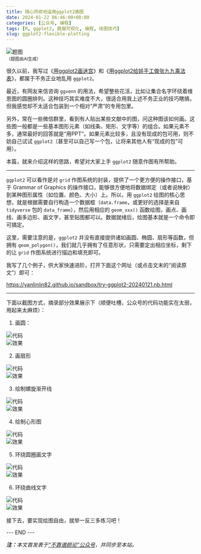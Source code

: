 ```yaml
---
title: 随心所欲地运用ggplot2画图
date: 2024-01-22 06:46:00+08:00
categories: [公众号, 编程]
tags: [R, ggplot2, 数据可视化, 编程, 绘图技巧]
slug: ggplot2-flexible-plotting
---
```


<div class="p-3 text-center">
  <img class="img-fluid" src="/uploads/2024/0122/01.png" alt="题图" style="max-width:640px">
  <div><small>（题图由AI生成）</small></div>
</div>

很久以前，我写过《[用ggplot2画迷宫](/2020/07/18/用ggplot2画迷宫/)》和《[用ggplot2给娃手工做张九九乘法表](/2020/07/11/用ggplot2给娃手工做张九九乘法表/)》，都属于不务正业地乱用 `ggplot2`。

最近，有网友来信咨询 `ggvenn` 的用法，希望整些花活，比如让集合名字环绕着维恩图的圆圈排列。这种技巧其实难度不大，很适合用我上述不务正业的技巧瞎搞，但我感觉却不太适合包装到一个相对“严肃”的专用包里。

另外，常在一些微信群里，看到有人贴出某些文献中的图，问这种图该如何画。这些图一般都是一些基本图形元素（如线条、矩形、文字等）的组合。如果元素不多，通常最好的回答就是“用PPT”。如果元素比较多，且没有现成的包可用，则不妨自己试试 `ggplot2`（甚至可以自己写一个包，让将来其他人有“现成的包”可用）。

本篇，就来介绍这样的思路，希望对大家上手 `ggplot2` 随意作图有所帮助。

-----

`ggplot2` 可以看作是对 `grid` 作图系统的封装，提供了一个更方便的操作接口，基于 Grammar of Graphics 的操作接口，能够很方便地将数据绑定（或者说映射）到某种图形属性（如位置、颜色、大小）上。所以，用 `ggplot2` 绘图的核心思想，就是根据需要自行构造一个数据框（`data.frame`，或更好的选择是来自 `tidyverse` 包的 `data_frame`），然后用相应的 `geom_xxx()` 函数绘图，画点、画线、画多边形、画文字，甚至贴图都可以。数据就绪后，绘图基本就是一个命令即可搞定。

这里，需要注意的是，`ggplot2` 并没有直接提供诸如画圆、椭圆、扇形等函数，但拥有 `geom_polygon()`，我们就几乎拥有了任意形状，只需要定出相应坐标，剩下的让 `grid` 作图系统进行描边和填充即可。

我写了几个例子，供大家快速进阶，打开下面这个网址（或点击文末的“阅读原文”）即可：

https://yanlinlin82.github.io/sandbox/try-ggplot2-20240121.nb.html

-----

下面以截图方式，摘录部分效果展示下（顺便吐槽，公众号的代码功能实在太弱，用起来太麻烦）：

1. 画圆：

<div class="p-3 text-center">
  <img class="img-fluid" src="/uploads/2024/0122/02.png" alt="代码" style="max-width:640px">
</div>

<div class="p-3 text-center">
  <img class="img-fluid" src="/uploads/2024/0122/03.png" alt="效果" style="max-width:300px">
</div>

2. 画扇形

<div class="p-3 text-center">
  <img class="img-fluid" src="/uploads/2024/0122/04.png" alt="代码" style="max-width:640px">
</div>

<div class="p-3 text-center">
  <img class="img-fluid" src="/uploads/2024/0122/05.png" alt="效果" style="max-width:300px">
</div>

3. 绘制螺旋渐开线

<div class="p-3 text-center">
  <img class="img-fluid" src="/uploads/2024/0122/06.png" alt="代码" style="max-width:640px">
</div>

<div class="p-3 text-center">
  <img class="img-fluid" src="/uploads/2024/0122/07.png" alt="效果" style="max-width:300px">
</div>

4. 绘制心形图

<div class="p-3 text-center">
  <img class="img-fluid" src="/uploads/2024/0122/08.png" alt="代码" style="max-width:640px">
</div>

<div class="p-3 text-center">
  <img class="img-fluid" src="/uploads/2024/0122/09.png" alt="效果" style="max-width:300px">
</div>

5. 环绕圆圈画文字

<div class="p-3 text-center">
  <img class="img-fluid" src="/uploads/2024/0122/10.png" alt="代码" style="max-width:640px">
</div>

<div class="p-3 text-center">
  <img class="img-fluid" src="/uploads/2024/0122/11.png" alt="效果" style="max-width:300px">
</div>

6. 环绕曲线文字

<div class="p-3 text-center">
  <img class="img-fluid" src="/uploads/2024/0122/12.png" alt="代码" style="max-width:640px">
</div>

<div class="p-3 text-center">
  <img class="img-fluid" src="/uploads/2024/0122/13.png" alt="效果" style="max-width:300px">
</div>

接下去，要实现绘图自由，就举一反三多练习吧！

<div class="p-5 text-center">--- END ---</div>

<i><b>注：</b>本文首发表于[“不靠谱颜论”公众号](https://mp.weixin.qq.com/s/-orODXUJKutKxyUpn2m9Gw)，并同步至本站。</i>
